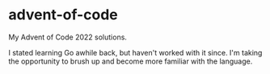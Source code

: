 advent-of-code
==============
My Advent of Code 2022 solutions.

I stated learning Go awhile back, but haven't worked with it since.
I'm taking the opportunity to brush up and become more familiar with
the language.
